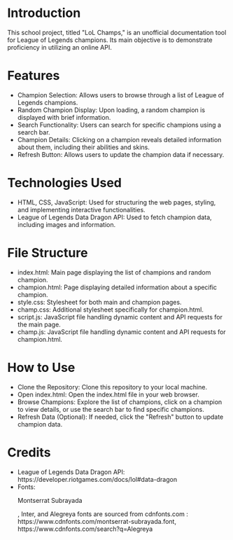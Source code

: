 # <br>Introduction</br>
This school project, titled "LoL Champs," is an unofficial documentation tool for League of Legends champions. Its main objective is to demonstrate proficiency in utilizing an online API.

# Features
<ul>
<li>Champion Selection: Allows users to browse through a list of League of Legends champions.</li>
<li>Random Champion Display: Upon loading, a random champion is displayed with brief information.</li>
<li>Search Functionality: Users can search for specific champions using a search bar.</li>
<li>Champion Details: Clicking on a champion reveals detailed information about them, including their abilities and skins.</li>
<li>Refresh Button: Allows users to update the champion data if necessary.</li>
</ul>

# Technologies Used
<ul>
<li>HTML, CSS, JavaScript: Used for structuring the web pages, styling, and implementing interactive functionalities.</li>
<li>League of Legends Data Dragon API: Used to fetch champion data, including images and information.</li>
</ul>

# File Structure
<ul>
<li>index.html: Main page displaying the list of champions and random champion.</li>
<li>champion.html: Page displaying detailed information about a specific champion.</li>
<li>style.css: Stylesheet for both main and champion pages.</li>
<li>champ.css: Additional stylesheet specifically for champion.html.</li>
<li>script.js: JavaScript file handling dynamic content and API requests for the main page.</li>
<li>champ.js: JavaScript file handling dynamic content and API requests for champion.html.</li>
</ul>

# How to Use
<ul>
<li>Clone the Repository: Clone this repository to your local machine.</li>
<li>Open index.html: Open the index.html file in your web browser.</li>
<li>Browse Champions: Explore the list of champions, click on a champion to view details, or use the search bar to find specific champions.</li>
<li>Refresh Data (Optional): If needed, click the "Refresh" button to update champion data.</li>
</ul>

# Credits
<ul>
<li>League of Legends Data Dragon API: https://developer.riotgames.com/docs/lol#data-dragon</li>
<li>Fonts: <p href="https://www.cdnfonts.com/montserrat-subrayada.font">Montserrat Subrayada</p>, Inter, and Alegreya fonts are sourced from cdnfonts.com : https://www.cdnfonts.com/montserrat-subrayada.font, https://www.cdnfonts.com/search?q=Alegreya</li>
</ul>
